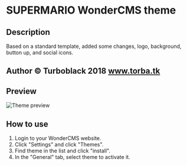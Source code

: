 # SUPERMARIO WonderCMS theme

## Description
Based on a standard template, added some changes, logo, background, button up, and social icons.

## Author © Turboblack 2018 www.torba.tk

## Preview
![Theme preview](/preview.jpg)

## How to use
1. Login to your WonderCMS website.
2. Click "Settings" and click "Themes".
3. Find theme in the list and click "install".
4. In the "General" tab, select theme to activate it.

